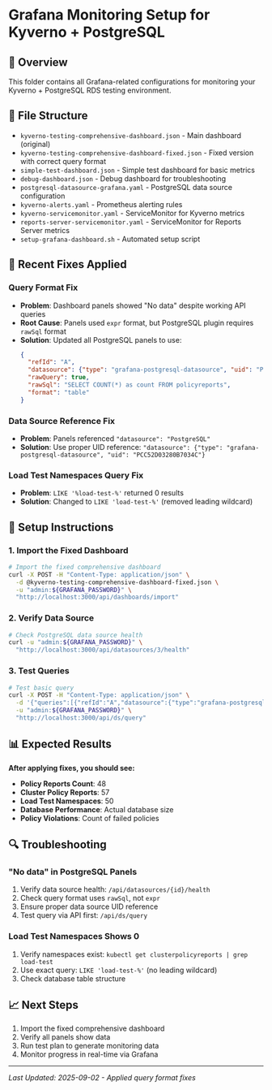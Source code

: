 # Grafana Monitoring Setup for Kyverno + PostgreSQL

## 🎯 Overview
This folder contains all Grafana-related configurations for monitoring your Kyverno + PostgreSQL RDS testing environment.

## 📁 File Structure
- `kyverno-testing-comprehensive-dashboard.json` - Main dashboard (original)
- `kyverno-testing-comprehensive-dashboard-fixed.json` - Fixed version with correct query format
- `simple-test-dashboard.json` - Simple test dashboard for basic metrics
- `debug-dashboard.json` - Debug dashboard for troubleshooting
- `postgresql-datasource-grafana.yaml` - PostgreSQL data source configuration
- `kyverno-alerts.yaml` - Prometheus alerting rules
- `kyverno-servicemonitor.yaml` - ServiceMonitor for Kyverno metrics
- `reports-server-servicemonitor.yaml` - ServiceMonitor for Reports Server metrics
- `setup-grafana-dashboard.sh` - Automated setup script

## 🔧 Recent Fixes Applied

### **Query Format Fix**
- **Problem**: Dashboard panels showed "No data" despite working API queries
- **Root Cause**: Panels used `expr` format, but PostgreSQL plugin requires `rawSql` format
- **Solution**: Updated all PostgreSQL panels to use:
  ```json
  {
    "refId": "A",
    "datasource": {"type": "grafana-postgresql-datasource", "uid": "PCC52D03280B7034C"},
    "rawQuery": true,
    "rawSql": "SELECT COUNT(*) as count FROM policyreports",
    "format": "table"
  }
  ```

### **Data Source Reference Fix**
- **Problem**: Panels referenced `"datasource": "PostgreSQL"`
- **Solution**: Use proper UID reference: `"datasource": {"type": "grafana-postgresql-datasource", "uid": "PCC52D03280B7034C"}`

### **Load Test Namespaces Query Fix**
- **Problem**: `LIKE '%load-test-%'` returned 0 results
- **Solution**: Changed to `LIKE 'load-test-%'` (removed leading wildcard)

## 🚀 Setup Instructions

### **1. Import the Fixed Dashboard**
```bash
# Import the fixed comprehensive dashboard
curl -X POST -H "Content-Type: application/json" \
  -d @kyverno-testing-comprehensive-dashboard-fixed.json \
  -u "admin:${GRAFANA_PASSWORD}" \
  "http://localhost:3000/api/dashboards/import"
```

### **2. Verify Data Source**
```bash
# Check PostgreSQL data source health
curl -u "admin:${GRAFANA_PASSWORD}" \
  "http://localhost:3000/api/datasources/3/health"
```

### **3. Test Queries**
```bash
# Test basic query
curl -X POST -H "Content-Type: application/json" \
  -d '{"queries":[{"refId":"A","datasource":{"type":"grafana-postgresql-datasource","uid":"PCC52D03280B7034C"},"rawQuery":true,"rawSql":"SELECT COUNT(*) as count FROM clusterpolicyreports","format":"table"}]}' \
  -u "admin:${GRAFANA_PASSWORD}" \
  "http://localhost:3000/api/ds/query"
```

## 📊 Expected Results

**After applying fixes, you should see:**
- **Policy Reports Count**: 48
- **Cluster Policy Reports**: 57
- **Load Test Namespaces**: 50
- **Database Performance**: Actual database size
- **Policy Violations**: Count of failed policies

## 🔍 Troubleshooting

### **"No data" in PostgreSQL Panels**
1. Verify data source health: `/api/datasources/{id}/health`
2. Check query format uses `rawSql`, not `expr`
3. Ensure proper data source UID reference
4. Test query via API first: `/api/ds/query`

### **Load Test Namespaces Shows 0**
1. Verify namespaces exist: `kubectl get clusterpolicyreports | grep load-test`
2. Use exact query: `LIKE 'load-test-%'` (no leading wildcard)
3. Check database table structure

## 📈 Next Steps
1. Import the fixed comprehensive dashboard
2. Verify all panels show data
3. Run test plan to generate monitoring data
4. Monitor progress in real-time via Grafana

---
*Last Updated: 2025-09-02 - Applied query format fixes*
